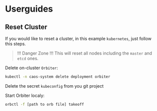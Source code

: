 # Userguides

## Reset Cluster

If you would like to reset a cluster, in this example `kubernetes`, just follow this steps.

> !!! Danger Zone !!! This will reset all nodes including the `master` and `etcd` ones.

Delete on-cluster `Orbiter`:

```bash
kubectl -n caos-system delete deployment orbiter
```

Delete the secret `kubeconfig` from you git project

Start Orbiter localy:

```bash
orbctl -f [path to orb file] takeoff
```
